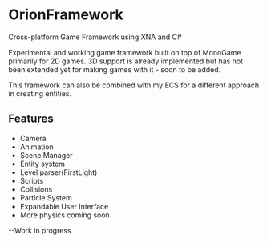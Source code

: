 # OrionFramework
Cross-platform Game Framework using XNA and C#

Experimental and working game framework built on top of MonoGame primarily for 2D games.
3D support is already implemented but has not been extended yet for making games with it - soon to be added.

This framework can also be combined with my ECS for a different approach in creating entities.

## Features ##
* Camera
* Animation
* Scene Manager
* Entity system
* Level parser(FirstLight)
* Scripts
* Collisions
* Particle System
* Expandable User Interface
* More physics coming soon

--Work in progress
